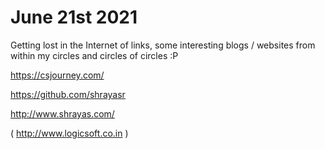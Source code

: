 # June 21st 2021

Getting lost in the Internet of links, some interesting blogs / websites from within my circles and circles of circles :P

https://csjourney.com/

https://github.com/shrayasr

http://www.shrayas.com/

( http://www.logicsoft.co.in )
